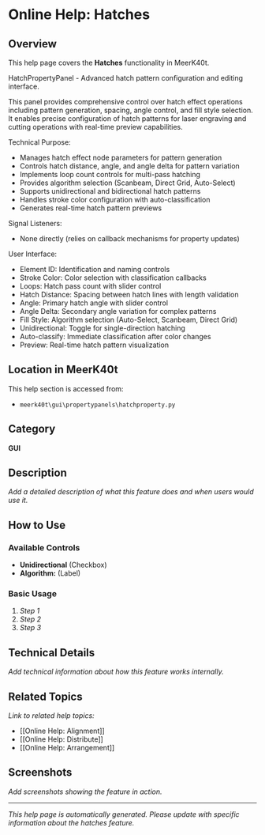 # Online Help: Hatches

## Overview

This help page covers the **Hatches** functionality in MeerK40t.

HatchPropertyPanel - Advanced hatch pattern configuration and editing interface.

This panel provides comprehensive control over hatch effect operations including pattern generation,
spacing, angle control, and fill style selection. It enables precise configuration of hatch patterns
for laser engraving and cutting operations with real-time preview capabilities.

Technical Purpose:
- Manages hatch effect node parameters for pattern generation
- Controls hatch distance, angle, and angle delta for pattern variation
- Implements loop count controls for multi-pass hatching
- Provides algorithm selection (Scanbeam, Direct Grid, Auto-Select)
- Supports unidirectional and bidirectional hatch patterns
- Handles stroke color configuration with auto-classification
- Generates real-time hatch pattern previews

Signal Listeners:
- None directly (relies on callback mechanisms for property updates)

User Interface:
- Element ID: Identification and naming controls
- Stroke Color: Color selection with classification callbacks
- Loops: Hatch pass count with slider control
- Hatch Distance: Spacing between hatch lines with length validation
- Angle: Primary hatch angle with slider control
- Angle Delta: Secondary angle variation for complex patterns
- Fill Style: Algorithm selection (Auto-Select, Scanbeam, Direct Grid)
- Unidirectional: Toggle for single-direction hatching
- Auto-classify: Immediate classification after color changes
- Preview: Real-time hatch pattern visualization

## Location in MeerK40t

This help section is accessed from:
- `meerk40t\gui\propertypanels\hatchproperty.py`

## Category

**GUI**

## Description

*Add a detailed description of what this feature does and when users would use it.*

## How to Use

### Available Controls

- **Unidirectional** (Checkbox)
- **Algorithm:** (Label)

### Basic Usage

1. *Step 1*
2. *Step 2*
3. *Step 3*

## Technical Details

*Add technical information about how this feature works internally.*

## Related Topics

*Link to related help topics:*

- [[Online Help: Alignment]]
- [[Online Help: Distribute]]
- [[Online Help: Arrangement]]

## Screenshots

*Add screenshots showing the feature in action.*

---

*This help page is automatically generated. Please update with specific information about the hatches feature.*
